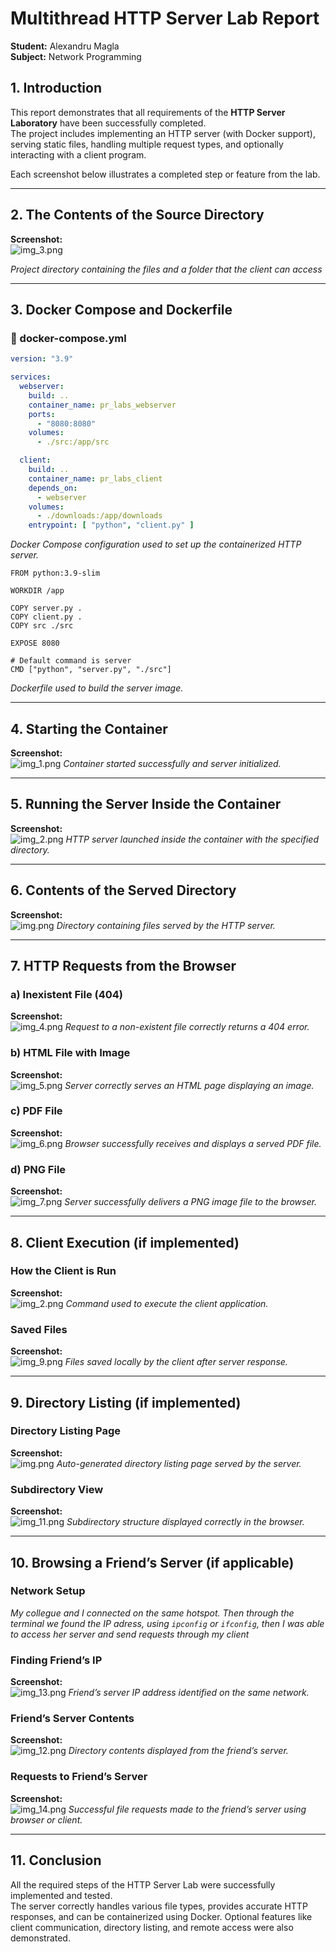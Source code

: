 # Multithread HTTP Server Lab Report

**Student:** Alexandru Magla  
**Subject:** Network Programming


## 1. Introduction

This report demonstrates that all requirements of the **HTTP Server Laboratory** have been successfully completed.  
The project includes implementing an HTTP server (with Docker support), serving static files, handling multiple request types, and optionally interacting with a client program.

Each screenshot below illustrates a completed step or feature from the lab.

---

## 2. The Contents of the Source Directory

**Screenshot:**  
![img_3.png](screenshots/img_3.png)

*Project directory containing the files and a folder that the client can access*

---

## 3. Docker Compose and Dockerfile


### 🧩 docker-compose.yml

```yaml
version: "3.9"

services:
  webserver:
    build: ..
    container_name: pr_labs_webserver
    ports:
      - "8080:8080"
    volumes:
      - ./src:/app/src

  client:
    build: ..
    container_name: pr_labs_client
    depends_on:
      - webserver
    volumes:
      - ./downloads:/app/downloads
    entrypoint: [ "python", "client.py" ]

```
  

*Docker Compose configuration used to set up the containerized HTTP server.*

```
FROM python:3.9-slim

WORKDIR /app

COPY server.py .
COPY client.py .
COPY src ./src

EXPOSE 8080

# Default command is server
CMD ["python", "server.py", "./src"] 
```
*Dockerfile used to build the server image.*

---

## 4. Starting the Container

**Screenshot:**  
![img_1.png](LAB1/screenshots/img_1.png)
*Container started successfully and server initialized.*

---

## 5. Running the Server Inside the Container

**Screenshot:**  
![img_2.png](LAB1/screenshots/img_2.png)
*HTTP server launched inside the container with the specified directory.*

---

## 6. Contents of the Served Directory


**Screenshot:**  
![img.png](LAB1/screenshots/img.png)
*Directory containing files served by the HTTP server.*

---

## 7. HTTP Requests from the Browser

### a) Inexistent File (404)
**Screenshot:**  
![img_4.png](LAB1/screenshots/img_4.png)
*Request to a non-existent file correctly returns a 404 error.*

### b) HTML File with Image
**Screenshot:**  
![img_5.png](LAB1/screenshots/img_5.png) 
*Server correctly serves an HTML page displaying an image.*

### c) PDF File
**Screenshot:**  
![img_6.png](LAB1/screenshots/img_6.png)
*Browser successfully receives and displays a served PDF file.*

### d) PNG File
**Screenshot:**  
![img_7.png](LAB1/screenshots/img_7.png)
*Server successfully delivers a PNG image file to the browser.*

---

## 8. Client Execution (if implemented)

### How the Client is Run
**Screenshot:**  
![img_2.png](LAB1/screenshots/img_2.png)
*Command used to execute the client application.*

### Saved Files
**Screenshot:**  
![img_9.png](LAB1/screenshots/img_9.png)
*Files saved locally by the client after server response.*

---

## 9. Directory Listing (if implemented)

### Directory Listing Page
**Screenshot:**  
![img.png](LAB1/screenshots/img.png)
*Auto-generated directory listing page served by the server.*

### Subdirectory View
**Screenshot:**  
![img_11.png](LAB1/screenshots/img_11.png)
*Subdirectory structure displayed correctly in the browser.*

---

## 10. Browsing a Friend’s Server (if applicable)

### Network Setup
  
*My collegue and I connected on the same hotspot. Then through the terminal we found the IP adress, using `ipconfig` or `ifconfig`, then I was able to access her server and send requests through my client*

### Finding Friend’s IP
**Screenshot:**  
![img_13.png](LAB1/screenshots/img_13.png)
*Friend’s server IP address identified on the same network.*

### Friend’s Server Contents
**Screenshot:**  
![img_12.png](LAB1/screenshots/img_12.png)
*Directory contents displayed from the friend’s server.*

### Requests to Friend’s Server
**Screenshot:**  
![img_14.png](LAB1/screenshots/img_14.png)
*Successful file requests made to the friend’s server using browser or client.*

---


## 11. Conclusion

All the required steps of the HTTP Server Lab were successfully implemented and tested.  
The server correctly handles various file types, provides accurate HTTP responses, and can be containerized using Docker. Optional features like client communication, directory listing, and remote access were also demonstrated.
